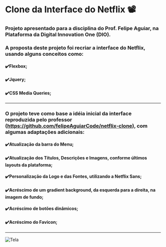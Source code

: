 # Clone da Interface do Netflix 📽

### Projeto apresentado para a disciplina do Prof. Felipe Aguiar, na Plataforma da Digital Innovation One (DIO).
### A proposta deste projeto foi recriar a interface do Netflix, usando alguns conceitos como:

#### ✔️Flexbox;
#### ✔️Jquery;
#### ✔️CSS Media Queries;<br />


---


### O projeto teve como base a idéia inicial da interface reproduzida pelo professor (https://github.com/felipeAguiarCode/netflix-clone), com algumas adaptações adicionais:

#### ✔️Atualização da barra do Menu;

#### ✔️Atualização dos Títulos, Descrições e Imagens, conforme últimos layouts da plataforma;

#### ✔️Personalização da Logo e das Fontes, utilizando a Netflix Sans;

#### ✔️Acréscimo de um gradient background, da esquerda para a direita, na imagem de fundo;

#### ✔️Acréscimo de botões dinâmicos;

#### ✔️Acréscimo do Favicon;<br />


---



![Tela](https://s7.gifyu.com/images/20220326_182258.gif)

